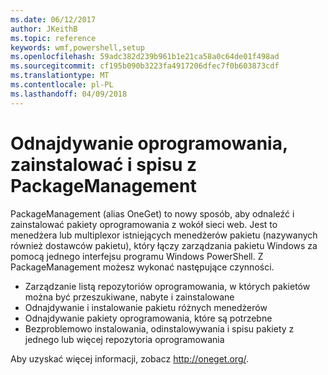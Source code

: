 ```yaml
---
ms.date: 06/12/2017
author: JKeithB
ms.topic: reference
keywords: wmf,powershell,setup
ms.openlocfilehash: 59adc382d239b961b1e21ca58a0c64de01f498ad
ms.sourcegitcommit: cf195b090b3223fa4917206dfec7f0b603873cdf
ms.translationtype: MT
ms.contentlocale: pl-PL
ms.lasthandoff: 04/09/2018
---
```

# <a name="software-discovery-install-and-inventory-with-packagemanagement"></a>Odnajdywanie oprogramowania, zainstalować i spisu z PackageManagement

PackageManagement (alias OneGet) to nowy sposób, aby odnaleźć i zainstalować pakiety oprogramowania z wokół sieci web. Jest to menedżera lub multiplexor istniejących menedżerów pakietu (nazywanych również dostawców pakietu), który łączy zarządzania pakietu Windows za pomocą jednego interfejsu programu Windows PowerShell. Z PackageManagement możesz wykonać następujące czynności.

-   Zarządzanie listą repozytoriów oprogramowania, w których pakietów można być przeszukiwane, nabyte i zainstalowane
-   Odnajdywanie i instalowanie pakietu różnych menedżerów
-   Odnajdywanie pakiety oprogramowania, które są potrzebne
-   Bezproblemowo instalowania, odinstalowywania i spisu pakiety z jednego lub więcej repozytoria oprogramowania

Aby uzyskać więcej informacji, zobacz http://oneget.org/.